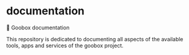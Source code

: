 # documentation

📘 Goobox documentation

This repository is dedicated to documenting all aspects of the available tools, apps and services of the goobox project. 